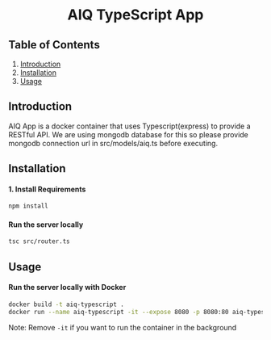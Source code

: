 <h1 align="center">
    AIQ TypeScript App
</h1>

## Table of Contents
1. [Introduction](#introduction)
2. [Installation](#installation)
3. [Usage](#usage)

[//]: # (4. [API]&#40;#api&#41;)

[//]: # (5. [Testing]&#40;#testing&#41;)

[//]: # (6. [Contributing]&#40;#contributing&#41;)

[//]: # (7. [License]&#40;#license&#41;)

## Introduction
AIQ App is a docker container that uses Typescript(express) to provide a RESTful API. We are using mongodb database for this so please provide mongodb connection url in src/models/aiq.ts before executing.
## Installation
#### 1. Install Requirements
```bash
npm install
```

#### Run the server locally
```bash
tsc src/router.ts
```
## Usage
#### Run the server locally with Docker
```bash
docker build -t aiq-typescript .
docker run --name aiq-typescript -it --expose 8080 -p 8080:80 aiq-typescript:latest
```
Note: Remove `-it` if you want to run the container in the background
